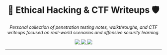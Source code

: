 <h1 align="center">🧠 Ethical Hacking & CTF Writeups 🛡️</h1>

<p align="center">
  
</p>

<p align="center">
  <em>Personal collection of penetration testing notes, walkthroughs, and CTF writeups focused on real-world scenarios and offensive security learning.</em>
</p>

<p align="center">
  <a href="https://github.com/AndersonAvendano">
    <img src="https://img.shields.io/badge/GitHub-@AndersonAvendano-black?style=for-the-badge&logo=github" />
  </a>
  <a href="https://www.linkedin.com/in/anderson-londo%C3%B1o-avenda%C3%B1o-053467336/">
    <img src="https://img.shields.io/badge/LinkedIn-Anderson%20Londoño%20Avendaño-blue?style=for-the-badge&logo=linkedin" />
  </a>
  <img src="https://img.shields.io/badge/Status-In%20Learning-yellow?style=for-the-badge&logo=gitbook" />
</p>

---

